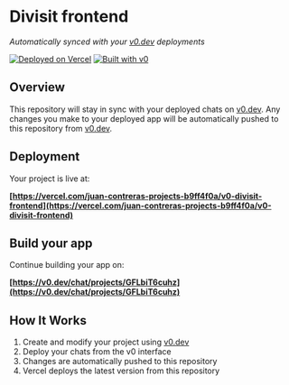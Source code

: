 # Divisit frontend

*Automatically synced with your [v0.dev](https://v0.dev) deployments*

[![Deployed on Vercel](https://img.shields.io/badge/Deployed%20on-Vercel-black?style=for-the-badge&logo=vercel)](https://vercel.com/juan-contreras-projects-b9ff4f0a/v0-divisit-frontend)
[![Built with v0](https://img.shields.io/badge/Built%20with-v0.dev-black?style=for-the-badge)](https://v0.dev/chat/projects/GFLbiT6cuhz)

## Overview

This repository will stay in sync with your deployed chats on [v0.dev](https://v0.dev).
Any changes you make to your deployed app will be automatically pushed to this repository from [v0.dev](https://v0.dev).

## Deployment

Your project is live at:

**[https://vercel.com/juan-contreras-projects-b9ff4f0a/v0-divisit-frontend](https://vercel.com/juan-contreras-projects-b9ff4f0a/v0-divisit-frontend)**

## Build your app

Continue building your app on:

**[https://v0.dev/chat/projects/GFLbiT6cuhz](https://v0.dev/chat/projects/GFLbiT6cuhz)**

## How It Works

1. Create and modify your project using [v0.dev](https://v0.dev)
2. Deploy your chats from the v0 interface
3. Changes are automatically pushed to this repository
4. Vercel deploys the latest version from this repository